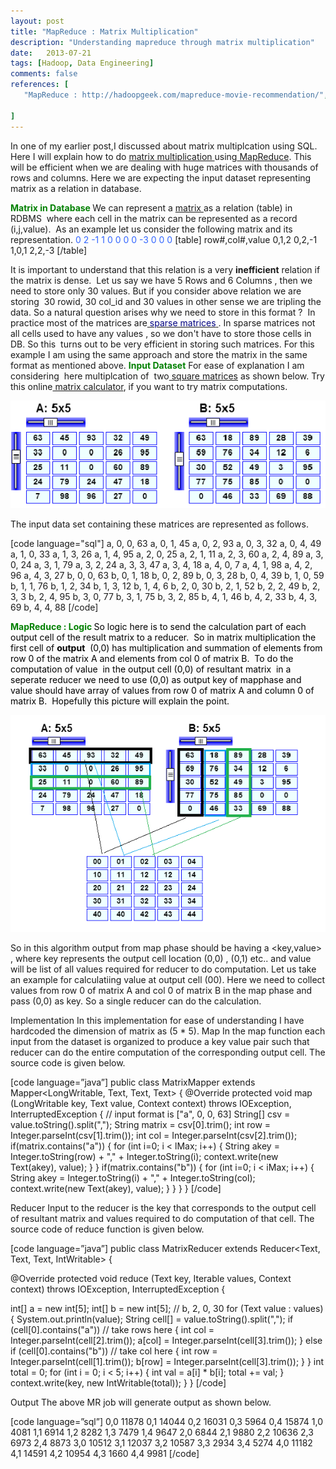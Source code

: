 ```yaml
---
layout: post
title: "MapReduce : Matrix Multiplication"
description: "Understanding mapreduce through matrix multiplication"
date:   2013-07-21
tags: [Hadoop, Data Engineering]
comments: false
references: [
   "MapReduce : http://hadoopgeek.com/mapreduce-movie-recommendation/",
   
]
---  
```


In one of my earlier post,I discussed about matrix multiplcation using SQL. Here I will explain how to do <a href="http://en.wikipedia.org/wiki/Matrix_multiplication" target="_blank">matrix multiplication </a>using<a href="http://hadoopgeek.com/?p=198" target="_blank"> MapReduce</a>. This will be efficient when we are dealing with huge matrices with thousands of rows and columns. Here we are expecting the input dataset representing matrix as a relation in database.

<strong><span style="color: #008000;">Matrix in Database</span>
</strong>We can represent a <a href="http://en.wikipedia.org/wiki/Matrix_(mathematics)" target="_blank">matrix </a>as a relation (table) in RDBMS  where each cell in the matrix can be represented as a record (i,j,value).  As an example let us consider the following matrix and its representation.
<span style="color: #3366ff;">0 2 -1</span>
<span style="color: #3366ff;">1 0 0</span>
<span style="color: #3366ff;">0 0 -3</span>
<span style="color: #3366ff;">0 0 0</span>
[table]
row#,col#,value
0,1,2
0,2,-1
1,0,1
2,2,-3
[/table]

It is important to understand that this relation is a very <strong>inefficient</strong> relation if the matrix is dense.  Let us say we have 5 Rows and 6 Columns , then we need to store only 30 values. But if you consider above relation we are storing  30 rowid, 30 col_id and 30 values in other sense we are tripling the data. So a natural question arises why we need to store in this format ?  In practice most of the matrices are<a href="http://en.wikipedia.org/wiki/Sparse_matrix"><span style="color: #000080;"> sparse matrices</span> </a>. In sparse matrices not all cells used to have any values , so we don't have to store those cells in DB. So this  turns out to be very efficient in storing such matrices. For this example I am using the same approach and store the matrix in the same format as mentioned above.
<span style="color: #008000;"><strong>Input Dataset</strong></span>
For ease of explanation I am considering  here multiplcation of  two<a href="http://en.wikipedia.org/wiki/Square_matrix" target="_blank"> square matrices</a> as shown below. Try this online<a href="http://www.mathsisfun.com/algebra/matrix-calculator.html" target="_blank"> matrix calculator</a>, if you want to try matrix computations.  

<img src='/images/2017-11-26-21-18-51.png' class='img-responsive'>

The input data set containing these matrices are represented as follows.

[code language="sql"]
a, 0, 0, 63
a, 0, 1, 45
a, 0, 2, 93
a, 0, 3, 32
a, 0, 4, 49
a, 1, 0, 33
a, 1, 3, 26
a, 1, 4, 95
a, 2, 0, 25
a, 2, 1, 11
a, 2, 3, 60
a, 2, 4, 89
a, 3, 0, 24
a, 3, 1, 79
a, 3, 2, 24
a, 3, 3, 47
a, 3, 4, 18
a, 4, 0, 7
a, 4, 1, 98
a, 4, 2, 96
a, 4, 3, 27
b, 0, 0, 63
b, 0, 1, 18
b, 0, 2, 89
b, 0, 3, 28
b, 0, 4, 39
b, 1, 0, 59
b, 1, 1, 76
b, 1, 2, 34
b, 1, 3, 12
b, 1, 4, 6
b, 2, 0, 30
b, 2, 1, 52
b, 2, 2, 49
b, 2, 3, 3
b, 2, 4, 95
b, 3, 0, 77
b, 3, 1, 75
b, 3, 2, 85
b, 4, 1, 46
b, 4, 2, 33
b, 4, 3, 69
b, 4, 4, 88
[/code]

<span style="color: #008000;"><strong>MapReduce : Logic
</strong><span style="color: #000000;">So logic here is to send the calculation part of each output cell of the result matrix to a reducer.  So in matrix multiplication the first cell of <strong>output</strong>  (0,0) has multiplication and summation of elements from row 0 of the matrix A and elements from col 0 of matrix B.  To do the computation of value  in the output cell (0,0) of resultant matrix  in a seperate reducer we need to use (0,0) as output key of mapphase and value should have array of values from row 0 of matrix A and column 0 of matrix B.  Hopefully this picture will explain the point. </span></span>

<span style="color: #008000;"><span style="color: #000000;"> 
<img src='/images/2017-11-26-21-20-23.png' class='img-responsive'>

So in this algorithm output from map phase should be having a <key,value> , where  key represents the output cell location (0,0) , (0,1) etc.. and value will be list of all values required for reducer to do computation. Let us take an example for calculatiing value at output cell (00). Here we need to collect values from row 0 of matrix A and col 0 of matrix B in the map phase and pass (0,0) as key. So a single reducer can do the calculation.

Implementation
In this implementation for ease of understanding I have hardcoded the dimension of matrix as (5 * 5). 
Map
In the map function each input from the dataset is organized to produce a key value pair such that reducer can do the entire computation of the corresponding output cell. The source code is given below.

[code language=”java”]
public class MatrixMapper extends
Mapper<LongWritable, Text, Text, Text>
{
@Override
protected void map
(LongWritable key, Text value, Context context)
throws IOException, InterruptedException
{
// input format is ["a", 0, 0, 63]
String[] csv = value.toString().split(",");
String matrix = csv[0].trim();
int row = Integer.parseInt(csv[1].trim());
int col = Integer.parseInt(csv[2].trim());
if(matrix.contains("a"))
{
for (int i=0; i < lMax; i++)
{
String akey = Integer.toString(row) + "," +
Integer.toString(i);
context.write(new Text(akey), value);
}
}
if(matrix.contains("b"))
{
for (int i=0; i < iMax; i++)
{
String akey = Integer.toString(i) + "," +
Integer.toString(col);
context.write(new Text(akey), value);
}
}
}
}
[/code]

 Reducer
Input to the reducer is the key that corresponds to the output cell of resultant matrix and values required to do computation of that cell.  The source code of reduce function is given below.

[code language=”java”]
public class MatrixReducer extends
Reducer<Text, Text, Text, IntWritable> {

@Override
protected void reduce
(Text key, Iterable<Text> values, Context context)
throws IOException, InterruptedException {

int[] a = new int[5];
int[] b = new int[5];
// b, 2, 0, 30
for (Text value : values) {
System.out.println(value);
String cell[] = value.toString().split(",");
if (cell[0].contains("a")) // take rows here
{
int col = Integer.parseInt(cell[2].trim());
a[col] = Integer.parseInt(cell[3].trim());
}
else if (cell[0].contains("b")) // take col here
{
int row = Integer.parseInt(cell[1].trim());
b[row] = Integer.parseInt(cell[3].trim());
}
}
int total = 0;
for (int i = 0; i < 5; i++) {
int val = a[i] * b[i];
total += val;
}
context.write(key, new IntWritable(total));
}
}
[/code]

Output
The above MR job will generate output as shown below.

[code language=”sql”]
0,0 11878
0,1 14044
0,2 16031
0,3 5964
0,4 15874
1,0 4081
1,1 6914
1,2 8282
1,3 7479
1,4 9647
2,0 6844
2,1 9880
2,2 10636
2,3 6973
2,4 8873
3,0 10512
3,1 12037
3,2 10587
3,3 2934
3,4 5274
4,0 11182
4,1 14591
4,2 10954
4,3 1660
4,4 9981
[/code]
